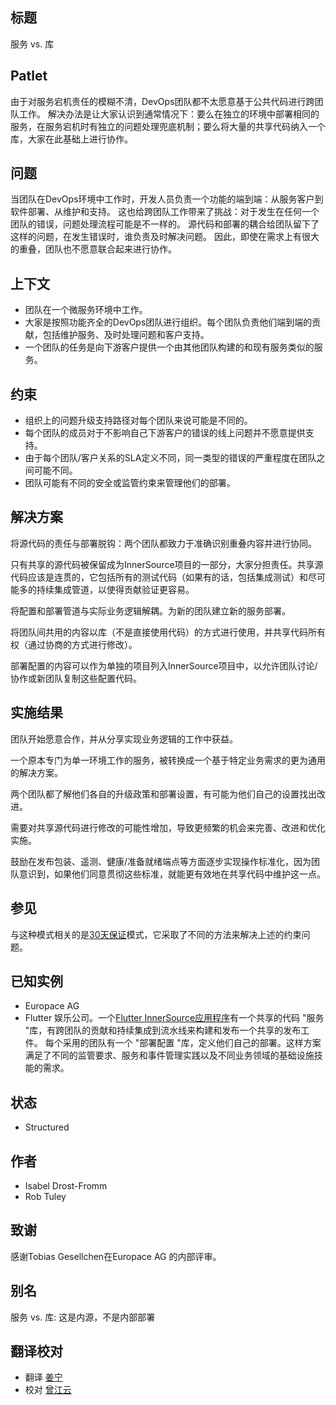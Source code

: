 ## 标题

服务 vs. 库

## Patlet

由于对服务宕机责任的模糊不清，DevOps团队都不太愿意基于公共代码进行跨团队工作。
解决办法是让大家认识到通常情况下：要么在独立的环境中部署相同的服务，在服务宕机时有独立的问题处理兜底机制；要么将大量的共享代码纳入一个库，大家在此基础上进行协作。

## 问题

当团队在DevOps环境中工作时，开发人员负责一个功能的端到端：从服务客户到软件部署、从维护和支持。
这也给跨团队工作带来了挑战：对于发生在任何一个团队的错误，问题处理流程可能是不一样的。
源代码和部署的耦合给团队留下了这样的问题，在发生错误时，谁负责及时解决问题。
因此，即使在需求上有很大的重叠，团队也不愿意联合起来进行协作。

## 上下文

* 团队在一个微服务环境中工作。
* 大家是按照功能齐全的DevOps团队进行组织。每个团队负责他们端到端的贡献，包括维护服务、及时处理问题和客户支持。
* 一个团队的任务是向下游客户提供一个由其他团队构建的和现有服务类似的服务。
  
## 约束

* 组织上的问题升级支持路径对每个团队来说可能是不同的。
* 每个团队的成员对于不影响自己下游客户的错误的线上问题并不愿意提供支持。
* 由于每个团队/客户关系的SLA定义不同，同一类型的错误的严重程度在团队之间可能不同。
* 团队可能有不同的安全或监管约束来管理他们的部署。

## 解决方案

将源代码的责任与部署脱钩：两个团队都致力于准确识别重叠内容并进行协同。

只有共享的源代码被保留成为InnerSource项目的一部分，大家分担责任。共享源代码应该是连贯的，它包括所有的测试代码（如果有的话，包括集成测试）和尽可能多的持续集成管道，以使得贡献验证更容易。

将配置和部署管道与实际业务逻辑解耦。为新的团队建立新的服务部署。

将团队间共用的内容以库（不是直接使用代码）的方式进行使用，并共享代码所有权（通过协商的方式进行修改）。

部署配置的内容可以作为单独的项目列入InnerSource项目中，以允许团队讨论/协作或新团队复制这些配置代码。

## 实施结果

团队开始愿意合作，并从分享实现业务逻辑的工作中获益。

一个原本专门为单一环境工作的服务，被转换成一个基于特定业务需求的更为通用的解决方案。

两个团队都了解他们各自的升级政策和部署设置，有可能为他们自己的设置找出改进。

需要对共享源代码进行修改的可能性增加，导致更频繁的机会来完善、改进和优化实施。

鼓励在发布包装、遥测、健康/准备就绪端点等方面逐步实现操作标准化，因为团队意识到，如果他们同意贯彻这些标准，就能更有效地在共享代码中维护这一点。

## 参见

与这种模式相关的是[30天保证](30-day-warranty.md)模式，它采取了不同的方法来解决上述的约束问题。

## 已知实例

* Europace AG
* Flutter 娱乐公司。一个[Flutter InnerSource应用程序](https://innersource.flutter.com/sdlc/)有一个共享的代码 "服务 "库，有跨团队的贡献和持续集成到流水线来构建和发布一个共享的发布工件。
  每个采用的团队有一个 "部署配置 "库，定义他们自己的部署。这样方案满足了不同的监管要求、服务和事件管理实践以及不同业务领域的基础设施技能的需求。

## 状态

* Structured

## 作者

* Isabel Drost-Fromm
* Rob Tuley

## 致谢

感谢Tobias Gesellchen在Europace AG 的内部评审。

## 别名

服务 vs. 库: 这是内源，不是内部部署

## 翻译校对

- 翻译 [姜宁](https://github.com/willemjiang)
- 校对 [曾江云](https://github.com/skw0rm )
